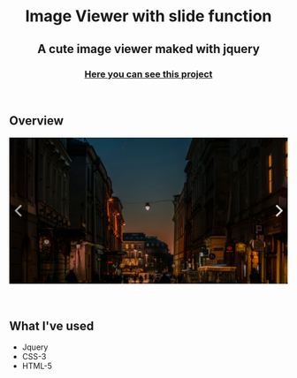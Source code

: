 <h1 align="center">Image Viewer with slide function</h1>
<h2 align="center">A cute image viewer maked with jquery</h2>
<h3 align="center">
  <a href="https://necogamy.github.io/image_viewer/">
    Here you can see this project
  </a>
</h3>

<br />

## **Overview**
![screenshot](overview.png)

<br />

## **What I've used**
* Jquery
* CSS-3
* HTML-5
